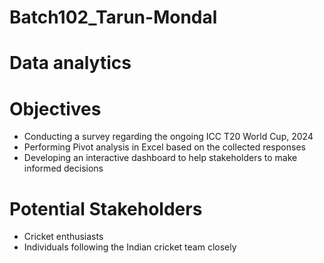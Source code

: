 # Batch102_Tarun-Mondal
<h1>Data analytics</h1>
<h1>Objectives</h1>
    <ul>
        <li>Conducting a survey regarding the ongoing ICC T20 World Cup, 2024</li>
        <li>Performing Pivot analysis in Excel based on the collected responses</li>
        <li>Developing an interactive dashboard to help stakeholders to make informed decisions</li>
    </ul>
<h1>Potential Stakeholders</h1>
    <ul>
        <li>Cricket enthusiasts</li>
        <li>Individuals following the Indian cricket team closely</li>
    </ul>
